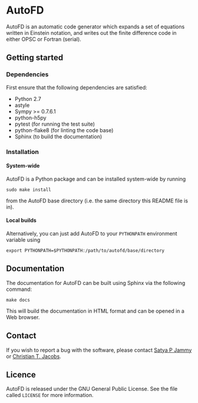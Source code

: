 # AutoFD

AutoFD is an automatic code generator which expands a set of equations written in Einstein notation, and writes out the finite difference code in either OPSC or Fortran (serial).

## Getting started

### Dependencies
First ensure that the following dependencies are satisfied:

* Python 2.7
* astyle
* Sympy >= 0.7.6.1
* python-h5py
* pytest (for running the test suite)
* python-flake8 (for linting the code base)
* Sphinx (to build the documentation)

### Installation

#### System-wide
AutoFD is a Python package and can be installed system-wide by running

```
sudo make install
```

from the AutoFD base directory (i.e. the same directory this README file is in).

#### Local builds
Alternatively, you can just add AutoFD to your `PYTHONPATH` environment variable using

```
export PYTHONPATH=$PYTHONPATH:/path/to/autofd/base/directory
```

## Documentation
The documentation for AutoFD can be built using Sphinx via the following command:

```
make docs
```

This will build the documentation in HTML format and can be opened in a Web browser.

## Contact
If you wish to report a bug with the software, please contact [Satya P Jammy](mailto:S.P.Jammy@soton.ac.uk) or [Christian T. Jacobs](mailto:C.T.Jacobs@soton.ac.uk).

## Licence
AutoFD is released under the GNU General Public License. See the file called `LICENSE` for more information.

